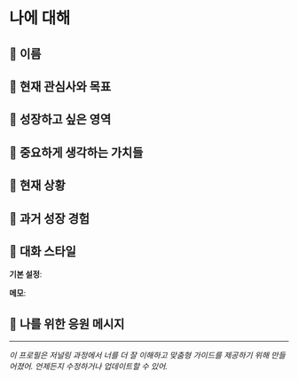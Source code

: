 # 나에 대해

## 👤 이름

<!-- 이름이나 선호하는 호칭 -->

## 🎯 현재 관심사와 목표

<!-- 요즘 가장 관심 있는 것, 이루고 싶은 것 -->

## 🌱 성장하고 싶은 영역

<!-- 더 발전하고 싶은 부분, 배우고 싶은 것 -->

## 💎 중요하게 생각하는 가치들

<!-- 내가 소중하게 여기는 가치관, 삶의 동기 -->

## 📍 현재 상황

<!-- 지금 하루는 주로 어떻게 보내고 있는지 -->

## 🌟 과거 성장 경험

<!-- 이전에 성장했던 경험, 배웠던 것들 -->

## 🎨 대화 스타일

<!-- 저널링할 때 선호하는 대화 방식 -->
<!-- 선택: 따뜻한 공감 중심 (로저스 70% / 소크라테스 30%) -->
<!--       균형 잡힌 방식 (로저스 50% / 소크라테스 50%) -->
<!--       깊은 탐구 중심 (로저스 30% / 소크라테스 70%) -->

**기본 설정**:

**메모**:

## 💪 나를 위한 응원 메시지

<!-- 저널링을 시작할 때마다 나에게 힘을 주는 메시지 -->

---

*이 프로필은 저널링 과정에서 너를 더 잘 이해하고 맞춤형 가이드를 제공하기 위해 만들어졌어.*
*언제든지 수정하거나 업데이트할 수 있어.*
